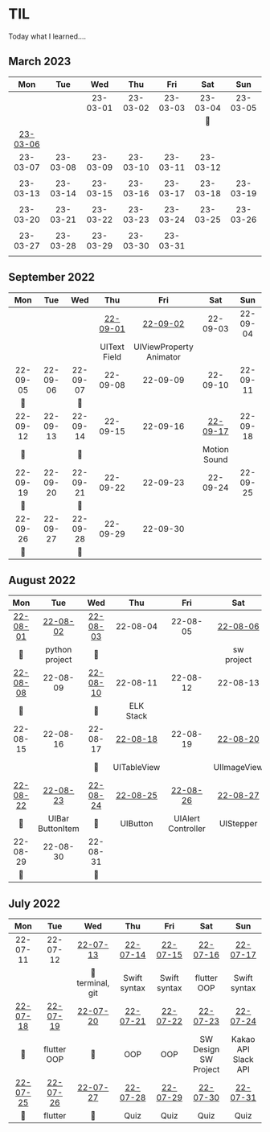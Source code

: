 # TIL
Today what I learned....

## March 2023
|     Mon    |     Tue    |     Wed    |     Thu    |     Fri    |     Sat    |     Sun    |
|:----------:|:----------:|:----------:|:----------:|:----------:|:----------:|:----------:|
|            |            |  23-03-01  |  23-03-02  |  23-03-03  |  23-03-04  |  23-03-05 |
|            |            |            |            |            |      📖    |            |
| [23-03-06](/TIL-by-Date/2023.03/0306.md) 
|  23-03-07  |  23-03-08  |  23-03-09  |  23-03-10  |  23-03-11  |  23-03-12 |
|            |            |            |            |            |            |            |
|  23-03-13  |  23-03-14  |  23-03-15  |  23-03-16  |  23-03-17  |  23-03-18  |  23-03-19 |
|            |            |            |            |            |            |            |
|  23-03-20  |  23-03-21  |  23-03-22  |  23-03-23  |  23-03-24  |  23-03-25  |  23-03-26 |
|            |            |            |            |            |            |            |
|  23-03-27  |  23-03-28  |  23-03-29  |  23-03-30  |  23-03-31  |            |            |
|            |            |            |            |            |            |            |

## September 2022
|     Mon    |     Tue    |     Wed    |     Thu    |     Fri    |     Sat    |     Sun    |
|:----------:|:----------:|:----------:|:----------:|:----------:|:----------:|:----------:|
|            |            |            | [22-09-01](/TIL-by-Date/2022.09/0901.md) | [22-09-02](/TIL-by-Date/2022.09/0902.md) | 22-09-03 | 22-09-04 |
|  |  |  | UIText<br/>Field | UIViewProperty<br/>Animator |  |  |
| 22-09-05 | 22-09-06 | 22-09-07 | 22-09-08 | 22-09-09 | 22-09-10 | 22-09-11 |
| 📖 |  | 📖 |  |  |  |  |
| 22-09-12 | 22-09-13 | 22-09-14 | 22-09-15 | 22-09-16 | [22-09-17](/TIL-by-Date/2022.09/0917.md) | 22-09-18 |
| 📖 |  | 📖 |  |  | Motion<br/>Sound |  |
| 22-09-19 | 22-09-20 | 22-09-21 | 22-09-22 | 22-09-23 | 22-09-24 | 22-09-25 |
| 📖 |  | 📖 |  |  |  |  |
| 22-09-26 | 22-09-27 | 22-09-28 | 22-09-29 | 22-09-30 |            |            |
| 📖 |  | 📖 |  |  |  |  |

## August 2022
|     Mon    |     Tue    |     Wed    |     Thu    |     Fri    |     Sat    |     Sun    |
|:----------:|:----------:|:----------:|:----------:|:----------:|:----------:|:----------:|
| [22-08-01](/TIL-by-Date/2202.08/0801.md) | [22-08-02](/TIL-by-Date/2202.08/0802.md) | [22-08-03](/TIL-by-Date/2202.08/0803.md) | 22-08-04 | 22-08-05 | [22-08-06](/TIL-by-Date/2202.08/0806.md) | 22-08-07 |
|     📖     | python<br/>project |     📖     |            |            | sw<br/>project |            |
| [22-08-08](/TIL-by-Date/2202.08/0808.md) | 22-08-09 | [22-08-10](/TIL-by-Date/2202.08/0810.md) | 22-08-11 | 22-08-12 | 22-08-13 | 22-08-14 |
|     📖     |            |     📖     | ELK<br/>Stack |            |            |            |
| 22-08-15 | 22-08-16 | 22-08-17 | [22-08-18](/TIL-by-Date/2202.08/0818.md) | 22-08-19 | [22-08-20](/TIL-by-Date/2202.08/0820.md) | [22-08-21](/TIL-by-Date/2202.08/0821.md) |
|           |            |     📖     | UITableView |            | UIImageView | UITabBar<br/>Controller |
| [22-08-22](/TIL-by-Date/2202.08/0822.md) | [22-08-23](/TIL-by-Date/2202.08/0823.md) | [22-08-24](/TIL-by-Date/2202.08/0824.md) | [22-08-25](/TIL-by-Date/2202.08/0825.md) | [22-08-26](/TIL-by-Date/2202.08/0826.md) | [22-08-27](/TIL-by-Date/2202.08/0827.md) | 22-08-28 |
|     📖     | UIBar<br/>ButtonItem |     📖     | UIButton | UIAlert<br/>Controller | UIStepper |            |
| 22-08-29 | 22-08-30 | 22-08-31 |            |            |            |            |
|     📖     |            |     📖     |            |            |            |            |

## July 2022
|     Mon     |     Tue     |     Wed     |     Thu     |     Fri     |     Sat     |     Sun     |
|:----------:|:----------:|:----------:|:----------:|:----------:|:----------:|:----------:|
| 22-07-11 | 22-07-12 | [22-07-13](/TIL-by-Date/2022.07/0713.md) | [22-07-14](/TIL-by-Date/2022.07/0714.md) | [22-07-15](/TIL-by-Date/2022.07/0715.md) | [22-07-16](/TIL-by-Date/2022.07/0716.md) | [22-07-17](/TIL-by-Date/2022.07/0717.md) |
|            |            | 📖<br/>terminal, git | Swift syntax | Swift syntax | flutter<br/>OOP | Swift syntax |
| [22-07-18](/TIL-by-Date/2022.07/0718.md) | [22-07-19](/TIL-by-Date/2022.07/0719.md) | [22-07-20](/TIL-by-Date/2022.07/0720.md) | [22-07-21](/TIL-by-Date/2022.07/0721.md) | [22-07-22](/TIL-by-Date/2022.07/0722.md) | [22-07-23](/TIL-by-Date/2022.07/0723.md) | [22-07-24 ](/TIL-by-Date/TIL_22072022.07/0724.md)|
|     📖     | flutter<br/>OOP |     📖     | OOP | OOP | SW Design<br/>SW Project | Kakao API<br/>Slack API |
| [22-07-25](/TIL-by-Date/2022.07/0725.md) | [22-07-26](/TIL-by-Date/2022.07/0726.md) | [22-07-27](/TIL-by-Date/2022.07/0727.md) | [22-07-28](/TIL-by-Date/2022.07/0728.md) | [22-07-29](/TIL-by-Date/2022.07/0729.md) | [22-07-30](/TIL-by-Date/2022.07/0730.md) | [22-07-31](/TIL-by-Date/2022.07/0731.md) | 
|     📖     | flutter |     📖     | Quiz | Quiz | Quiz | Quiz |


<!--https://olait.tistory.com/22-->